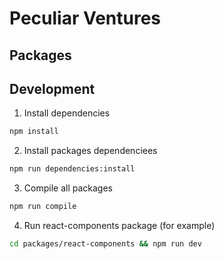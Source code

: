 # Peculiar Ventures

## Packages

## Development

1. Install dependencies

```bash
npm install
```

2. Install packages dependenciees

```bash
npm run dependencies:install
```

3. Compile all packages

```bash
npm run compile
```

4. Run react-components package (for example)

```bash
cd packages/react-components && npm run dev
```
